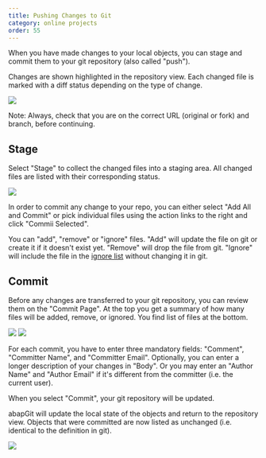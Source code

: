 ```yaml
---
title: Pushing Changes to Git
category: online projects
order: 55
---
```


When you have made changes to your local objects, you can stage and commit them to your git repository (also called "push").

Changes are shown highlighted in the repository view. Each changed file is marked with a diff status depending on the type of change.

![](/img/committing_changes.png)

Note: Always, check that you are on the correct URL (original or fork) and branch, before continuing.

## Stage

Select "Stage" to collect the changed files into a staging area. All changed files are listed with their corresponding status.

![](/img/committing_stage.png)

In order to commit any change to your repo, you can either select "Add All and Commit" or pick individual files using the action links to the right
and click "Commii Selected".

You can "add", "remove" or "ignore" files. "Add" will update the file on git or create it if it doesn't exist yet. "Remove" will drop the file from git.
"Ignore" will include the file in the [ignore list](/user-guide/repo-settings/dot-abapgit.md) without changing it in git.

## Commit

Before any changes are transferred to your git repository, you can review them on the "Commit Page". At the top you get a summary of how many files will
be added, remove, or ignored. You find list of files at the bottom.

![](/img/committing_commit_1.png)
![](/img/committing_commit_2.png)

For each commit, you have to enter three mandatory fields: "Comment", "Committer Name", and "Committer Email". Optionally, you can enter a longer
description of your changes in "Body". Or you may enter an "Author Name" and "Author Email" if it's different from the committer (i.e. the current user).

When you select "Commit", your git repository will be updated.

abapGit will update the local state of the objects and return to the repository view. Objects that were committed are now listed as unchanged (i.e. identical
to the definition in git).

![](/img/committing_done.png)
